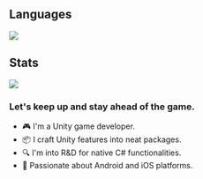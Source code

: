 ## Languages
![](https://skillicons.dev/icons?i=cs,unity,github,rider,md,firebase)

## Stats
![](https://github-profile-summary-cards.vercel.app/api/cards/profile-details?username=achieveonepark&theme=github)


### Let's keep up and stay ahead of the game.

- 🎮 I'm a Unity game developer.
- 📦 I craft Unity features into neat packages.
- 🔍 I'm into R&D for native C# functionalities.
- 📱 Passionate about Android and iOS platforms.
